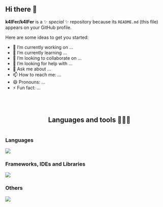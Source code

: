 ## Hi there 👋

**k4lFer/k4lFer** is a ✨ _special_ ✨ repository because its `README.md` (this file) appears on your GitHub profile.

Here are some ideas to get you started:

- 🔭 I’m currently working on ...
- 🌱 I’m currently learning ...
- 👯 I’m looking to collaborate on ...
- 🤔 I’m looking for help with ...
- 💬 Ask me about ...
- 📫 How to reach me: ...
- 😄 Pronouns: ...
- ⚡ Fun fact: ...

<br/>
  <div id="user-content-toc">
    <ul align="center">
      <summary><h2 style="display: inline-block">Languages and tools 👨🏻‍💻</h2></summary>
    </ul>
  </div>
  <h3>Languages</h3>
    <p align="left">
      <a href="https://github.com/k4lFer">
        <img src="https://skillicons.dev/icons?i=cs,java,py,js,ts,kotlin&perline=14" />
      </a>
    </p>
  <h3>Frameworks, IDEs and Libraries</h3>
      <p align="left">
        <a href="https://github.com/k4lFer">
          <img src="https://skillicons.dev/icons?i=dotnet,visualstudio,idea,rider,androidstudio,spring&perline=14" />
        </a>
      </p>
  <h3>Others</h3>
      <p align="left">
        <a href="https://github.com/k4lFer">
          <img src="https://skillicons.dev/icons?i=vscode,mysql,postgres,sqlite,git,postman,windows,linux&perline=14" />
        </a>
      </p>
<br>
